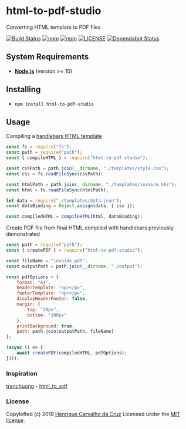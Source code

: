 # html-to-pdf-studio

Converting HTML template to PDF files

[![Build Status](https://dev.azure.com/henriquecarvgit/henriquecarvgit/_apis/build/status/henriquecarv.html-to-pdf-studio?branchName=master)](https://dev.azure.com/henriquecarvgit/henriquecarvgit/_build/latest?definitionId=12)
[![npm](https://img.shields.io/npm/dt/html-to-pdf-studio.svg)][4]
[![npm](https://img.shields.io/npm/v/html-to-pdf-studio.svg)][4]
[![LICENSE](https://img.shields.io/github/license/henriquecarv/html-to-pdf-studio.svg)][2]
[![Dependabot Status](https://api.dependabot.com/badges/status?host=github&repo=henriquecarv/html-to-pdf-studio)](https://dependabot.com)

## System Requirements

- **[Node.js][3]** (version >= 10)

## Installing

- `npm install html-to-pdf-studio`

## Usage

Compiling a [handlebars HTML template](./templates/invoice.hbs)

```javascript
const fs = require("fs");
const path = require("path");
const { compileHTML } = require("html-to-pdf-studio");

const cssPath = path.join(__dirname, "./templates/style.css");
const css = fs.readFileSync(cssPath);

const htmlPath = path.join(__dirname, "./templates/invoice.hbs");
const html = fs.readFileSync(htmlPath);

let data = require("./templates/data.json");
const dataBinding = Object.assign(data, { css });

const compiledHTML = compileHTML(html, dataBinding);
```

Create PDF file from final HTML compiled with handlebars previously demonstrated

```javascript
const path = require("path");
const { createPDF } = require("html-to-pdf-studio");

const fileName = "invoide.pdf";
const outputPath = path.join(__dirname, "./output");

const pdfOptions = {
	format: "A4",
	headerTemplate: "<p></p>",
	footerTemplate: "<p></p>",
	displayHeaderFooter: false,
	margin: {
		top: "40px",
		bottom: "100px"
	},
	printBackground: true,
	path: path.join(outputPath, fileName)
};

(async () => {
	await createPDF(compiledHTML, pdfOptions);
})();
```

### Inspiration

[tranchuong][6] - [html_to_pdf][7]

### License

Copylefted (c) 2019 [Henrique Carvalho da Cruz][1] Licensed under the [MIT license][2].

[1]: https://henriquecarv.com
[2]: ./LICENSE
[3]: https://nodejs.org
[4]: https://www.npmjs.com/package/html-to-pdf-studio
[5]: https://dependabot.com
[6]: https://github.com/chuongtrh
[7]: https://github.com/chuongtrh/html_to_pdf
